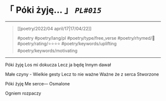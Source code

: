 # &#12300; Póki żyję... &#12301; *`PL#015`*

---

> [[poetry/2022/04 april/17|17/04/22]]
> 
> #poetry 
> #poetry/lang/pl 
> #poetry/type/free_verse 
> #poetry/rhymed/🔴 
> #poetry/rating/⭐⭐⭐⭐ 
> #poetry/keywords/uplifting #poetry/keywords/motivating 

---

Póki żyję
Los mi dokucza
Lecz ja będę
Innym dawał

Małe czyny -
Wielkie gesty
Lecz to nie ważne
Ważne że z serca
Stworzone

Póki żyję
Me serce—
Osmalone


Ogniem rozpaczy
